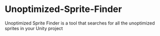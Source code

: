 # Unoptimized-Sprite-Finder
Unoptimized Sprite Finder is a tool that searches for all the unoptimized sprites in your Unity project
